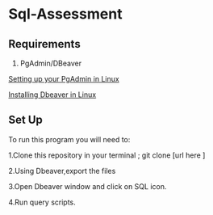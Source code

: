 # Sql-Assessment

## Requirements
1. PgAdmin/DBeaver 

[Setting up your PgAdmin in Linux](https://www.how2shout.com/linux/how-to-install-pgadmin-4-on-ubuntu-20-04-lts-linux/)

[Installing Dbeaver in Linux](https://computingforgeeks.com/install-and-configure-dbeaver-on-ubuntu-debian/)


## Set Up
To run this program you will need to:

1.Clone this repository in your terminal ; git clone [url here ]

2.Using Dbeaver,export the files

3.Open Dbeaver window and click on SQL icon.

4.Run query scripts.





